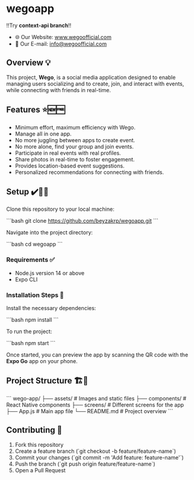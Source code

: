 # wegoapp

!!Try **context-api branch**!!


 - 🌐 Our Website: www.wegoofficial.com
 - 📨 Our E-mail: info@wegoofficial.com

## Overview 💡
This project, **Wego**, is a social media application designed to enable managing users socializing and to create, join, and interact with events, while connecting with friends in real-time. 

## Features ⭐️🆕🆓
- Minimum effort, maximum efficiency with Wego.
- Manage all in one app.
- No more juggling between apps to create event.
- No more alone, find your group and join events.
- Participate in real events with real profiles.
- Share photos in real-time to foster engagement.
- Provides location-based event suggestions.
- Personalized recommendations for connecting with friends.

## Setup ✔️💭🤖

Clone this repository to your local machine:

\`\`\`bash
git clone https://github.com/beyzakrp/wegoapp.git
\`\`\`

Navigate into the project directory:

\`\`\`bash
cd wegoapp
\`\`\`

### Requirements ✅

- Node.js version 14 or above
- Expo CLI

### Installation Steps 👣

Install the necessary dependencies:

\`\`\`bash
npm install
\`\`\`

To run the project:

\`\`\`bash
npm start
\`\`\`

Once started, you can preview the app by scanning the QR code with the **Expo Go** app on your phone.

## Project Structure 🏗️🌉

\`\`\`
wego-app/
├── assets/          # Images and static files
├── components/      # React Native components
├── screens/         # Different screens for the app
├── App.js           # Main app file
└── README.md        # Project overview
\`\`\`

## Contributing 🌠

1. Fork this repository
2. Create a feature branch (\`git checkout -b feature/feature-name\`)
3. Commit your changes (\`git commit -m 'Add feature: feature-name'\`)
4. Push the branch (\`git push origin feature/feature-name\`)
5. Open a Pull Request



